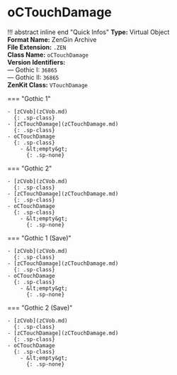 # oCTouchDamage

!!! abstract inline end "Quick Infos"
    **Type:** Virtual Object<br/>
    **Format Name:** ZenGin Archive<br/>
    **File Extension:** `.ZEN`<br/>
    **Class Name:** `oCTouchDamage`<br/>
    **Version Identifiers:**<br />
    — Gothic I: `36865`<br/>
    — Gothic II: `36865`<br/>
    **ZenKit Class:** `VTouchDamage`

=== "Gothic 1"

    - [zCVob](zCVob.md)
      {: .sp-class}
    - [zCTouchDamage](zCTouchDamage.md)
      {: .sp-class}
    - oCTouchDamage
      {: .sp-class}
        - &lt;empty&gt;
          {: .sp-none}

=== "Gothic 2"

    - [zCVob](zCVob.md)
      {: .sp-class}
    - [zCTouchDamage](zCTouchDamage.md)
      {: .sp-class}
    - oCTouchDamage
      {: .sp-class}
        - &lt;empty&gt;
          {: .sp-none}

=== "Gothic 1 (Save)"

    - [zCVob](zCVob.md)
      {: .sp-class}
    - [zCTouchDamage](zCTouchDamage.md)
      {: .sp-class}
    - oCTouchDamage
      {: .sp-class}
        - &lt;empty&gt;
          {: .sp-none}

=== "Gothic 2 (Save)"

    - [zCVob](zCVob.md)
      {: .sp-class}
    - [zCTouchDamage](zCTouchDamage.md)
      {: .sp-class}
    - oCTouchDamage
      {: .sp-class}
        - &lt;empty&gt;
          {: .sp-none}

